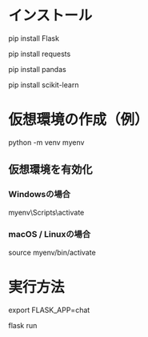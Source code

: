 # インストール
pip install Flask

pip install requests

pip install pandas

pip install scikit-learn

# 仮想環境の作成（例）
python -m venv myenv

## 仮想環境を有効化
### Windowsの場合
myenv\Scripts\activate
### macOS / Linuxの場合
source myenv/bin/activate

# 実行方法
export FLASK_APP=chat

flask run
